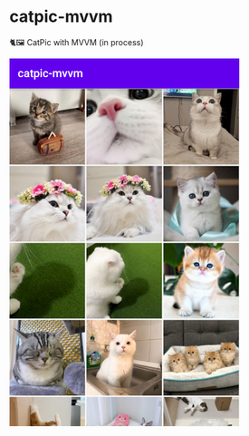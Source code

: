 # catpic-mvvm
🐈🖼 CatPic with MVVM (in process)

 ![grid](https://github.com/dariakorzhueva/catpic-mvvm/blob/master/images/catList.png) 
